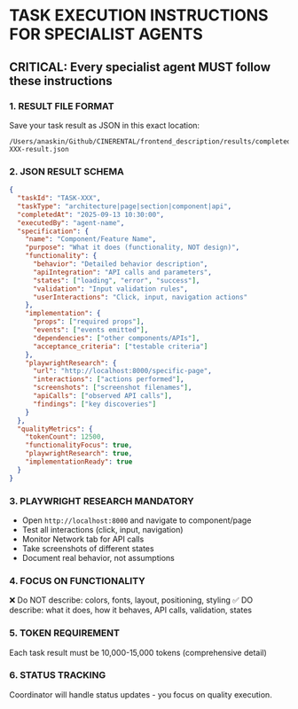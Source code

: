 # TASK EXECUTION INSTRUCTIONS FOR SPECIALIST AGENTS

## CRITICAL: Every specialist agent MUST follow these instructions

### 1. RESULT FILE FORMAT

Save your task result as JSON in this exact location:

```text
/Users/anaskin/Github/CINERENTAL/frontend_description/results/completed/TASK-XXX-result.json
```

### 2. JSON RESULT SCHEMA

```json
{
  "taskId": "TASK-XXX",
  "taskType": "architecture|page|section|component|api",
  "completedAt": "2025-09-13 10:30:00",
  "executedBy": "agent-name",
  "specification": {
    "name": "Component/Feature Name",
    "purpose": "What it does (functionality, NOT design)",
    "functionality": {
      "behavior": "Detailed behavior description",
      "apiIntegration": "API calls and parameters",
      "states": ["loading", "error", "success"],
      "validation": "Input validation rules",
      "userInteractions": "Click, input, navigation actions"
    },
    "implementation": {
      "props": ["required props"],
      "events": ["events emitted"],
      "dependencies": ["other components/APIs"],
      "acceptance_criteria": ["testable criteria"]
    },
    "playwrightResearch": {
      "url": "http://localhost:8000/specific-page",
      "interactions": ["actions performed"],
      "screenshots": ["screenshot filenames"],
      "apiCalls": ["observed API calls"],
      "findings": ["key discoveries"]
    }
  },
  "qualityMetrics": {
    "tokenCount": 12500,
    "functionalityFocus": true,
    "playwrightResearch": true,
    "implementationReady": true
  }
}
```

### 3. PLAYWRIGHT RESEARCH MANDATORY

- Open `http://localhost:8000` and navigate to component/page
- Test all interactions (click, input, navigation)
- Monitor Network tab for API calls
- Take screenshots of different states
- Document real behavior, not assumptions

### 4. FOCUS ON FUNCTIONALITY

❌ Do NOT describe: colors, fonts, layout, positioning, styling
✅ DO describe: what it does, how it behaves, API calls, validation, states

### 5. TOKEN REQUIREMENT

Each task result must be 10,000-15,000 tokens (comprehensive detail)

### 6. STATUS TRACKING

Coordinator will handle status updates - you focus on quality execution.

